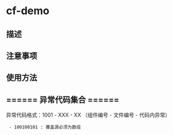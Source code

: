 # cf-demo
## 描述

## 注意事项

## 使用方法

## ====== 异常代码集合 ======

异常代码格式：1001 - XXX - XX （组件编号 - 文件编号 - 代码内异常）
```
 - 100100101 : 覆盖源必须为数组
```